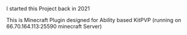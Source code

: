 I started this Project back in 2021

This is Minecraft Plugin designed for Ability based KitPVP (running on 66.70.164.113:25590 minecraft Server)

